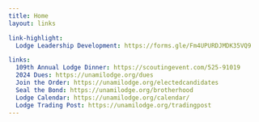 ```yaml
---
title: Home
layout: links

link-highlight:
  Lodge Leadership Development: https://forms.gle/Fm4UPURDJMDK35VQ9

links:
  109th Annual Lodge Dinner: https://scoutingevent.com/525-91019
  2024 Dues: https://unamilodge.org/dues
  Join the Order: https://unamilodge.org/electedcandidates
  Seal the Bond: https://unamilodge.org/brotherhood
  Lodge Calendar: https://unamilodge.org/calendar/
  Lodge Trading Post: https://unamilodge.org/tradingpost
---
```

